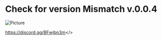 # Check for version Mismatch v.0.0.4
![Picture](https://i.imgur.com/91Nbj30.png)

<a id="CoatOfArms Discord">https://discord.gg/BFwjbn3m</>
